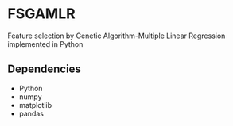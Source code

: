 # FSGAMLR

Feature selection by Genetic Algorithm-Multiple Linear Regression implemented in Python

## Dependencies

* Python
* numpy
* matplotlib
* pandas
